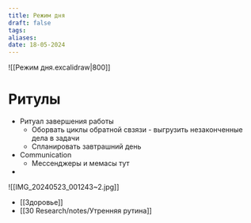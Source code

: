 ```yaml
---
title: Режим дня
draft: false
tags: 
aliases: 
date: 18-05-2024
---
```

![[Режим дня.excalidraw|800]]
# Ритулы
- Ритуал завершения работы
	- Оборвать циклы обратной свзязи - выгрузить незаконченные дела в задачи
	- Спланировать завтрашний день
- Communication
	- Мессенджеры и мемасы тут 
- 

![[IMG_20240523_001243~2.jpg]]

- [[Здоровье]]
- [[30 Research/notes/Утренняя рутина]]
